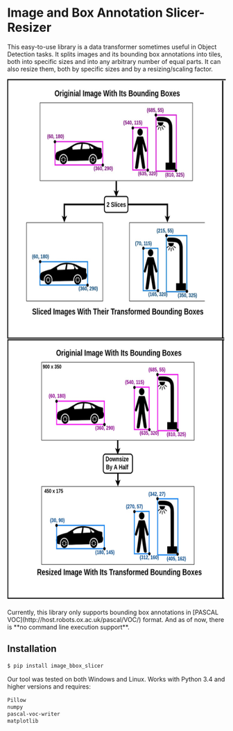 # Image and Box Annotation Slicer-Resizer

This easy-to-use library is a data transformer sometimes useful in Object Detection tasks. It splits images and its bounding box annotations into tiles, both into specific sizes and into any arbitrary number of equal parts. It can also resize them, both by specific sizes and by a resizing/scaling factor.

<div align="center">
<img src="img/ibs_demo.jpg" alt="Overview"  width="650" height="1200"/>
</div>
<br>
Currently, this library only supports bounding box annotations in [PASCAL VOC](http://host.robots.ox.ac.uk/pascal/VOC/) format. And as of now, there is **no command line execution support**.

## Installation
```python
$ pip install image_bbox_slicer
```

Our tool was tested on both Windows and Linux. Works with Python 3.4 and higher versions and requires:
```
Pillow
numpy
pascal-voc-writer
matplotlib
```
